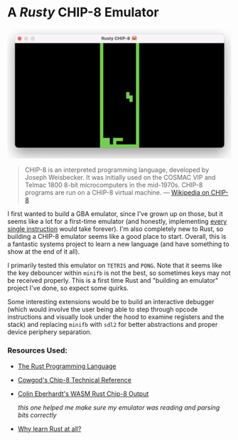 # A *Rusty* CHIP-8 Emulator

![tetris in chip8](tetris.png)

> CHIP-8 is an interpreted programming language, developed by Joseph Weisbecker. It was initially used on the COSMAC VIP and Telmac 1800 8-bit microcomputers in the mid-1970s. CHIP-8 programs are run on a CHIP-8 virtual machine.
> — [Wikipedia on CHIP-8](https://en.wikipedia.org/wiki/CHIP-8)

I first wanted to build a GBA emulator, since I've grown up on those, but it seems like a lot for a first-time emulator (and honestly, implementing [every single instruction](https://meganesulli.com/generate-gb-opcodes/) would take forever). I'm also completely new to Rust, so building a CHIP-8 emulator seems like a good place to start. Overall, this is a fantastic systems project to learn a new language (and have something to show at the end of it all).

I primarily tested this emulator on `TETRIS` and `PONG`. Note that it seems like the key debouncer within `minifb` is not the best, so sometimes keys may not be received properly. This is a first time Rust and "building an emulator" project I've done, so expect some quirks.

Some interesting extensions would be to build an interactive debugger (which would involve the user being able to step through opcode instructions and visually look under the hood to examine registers and the stack) and replacing `minifb` with `sdl2` for better abstractions and proper device periphery separation.

### Resources Used:
- [The Rust Programming Language](https://doc.rust-lang.org/book/)
- [Cowgod's Chip-8 Technical Reference](http://devernay.free.fr/hacks/chip8/C8TECH10.HTM#1.0)
- [Colin Eberhardt's WASM Rust Chip-8 Output](https://colineberhardt.github.io/wasm-rust-chip8/web/) 

    *this one helped me make sure my emulator was reading and parsing bits correctly*
- [Why learn Rust at all?](https://www.youtube.com/watch?v=4YU_r70yGjQ)